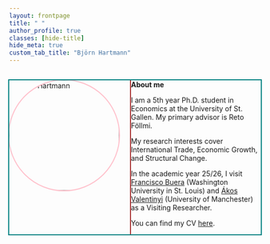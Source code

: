 ```yaml
---
layout: frontpage
title: " "
author_profile: true
classes: [hide-title]
hide_meta: true
custom_tab_title: "Björn Hartmann"
---
```


<style>

 /* Debug (optional) */
#main.frontpage-wide { outline: 3px solid red; }
#main.frontpage-wide .sidebar { outline: 3px dashed blue; }
#main.frontpage-wide article.page { outline: 3px dashed green; }
#main.frontpage-wide .page__inner-wrap { outline: 2px dotted orange; }
#main.frontpage-wide .page__content { outline: 2px dotted purple; }
.about-wrapper { outline: 2px solid teal; }
.about-wrapper img.home-portrait { outline: 2px solid pink; }
.about-text { outline: 2px solid brown; }

/* Outer wrapper */
.initial-content {
  max-width: 1600px !important;
  margin: 0 auto;                 /* center the whole page */
  padding: 0 2rem;
}

/* Frontpage grid: sidebar | content */
#main.frontpage-wide{
  max-width: 1600px;
  margin: 0 auto;
  padding: 0 2rem;
  display: grid;
  grid-template-columns: 240px minmax(0, 1fr);
  column-gap: 2rem;
  align-items: start;
}

/* Sidebar */
#main.frontpage-wide .sidebar{
  grid-column: 1;
  grid-row: 1;
  width: 240px;
  max-width: 240px;
  position: sticky;
  top: 2rem;
}

/* Content column */
#main.frontpage-wide article.page{
  grid-column: 2;
  grid-row: 1;
  min-width: 0; /* prevent overflow in grid */
}

/* Remove the theme’s clamp/float here only */
#main.frontpage-wide .page__inner-wrap,
#main.frontpage-wide .page__content{
  max-width: none !important;
  width: 100% !important;
  min-width: 0 !important;
  float: none !important;
  clear: none !important;
  display: block !important;
}

/* Default reading width for all direct children of page__content */
#main.frontpage-wide article.page .page__content > * {
  max-width: 980px;
  width: 100%;
  margin-inline: auto;  /* centered */
}

/* Teal box ONLY: wider and centered */
.about-wrapper{
  max-width: 1200px;            /* ← adjust to taste: 1100–1200 */
  margin-inline: auto;
  display: grid;
  grid-template-columns: 220px 1fr;
  column-gap: 1.5rem;
  align-items: start;
  margin-top: 2rem;
}

/* About internals */
.about-wrapper img.home-portrait{
  width: 220px; height: 220px; object-fit: cover; border-radius: 50%;
}
.about-text{ min-width: 0; }

/* Mobile stack */
@media (max-width: 700px){
  #main.frontpage-wide{ grid-template-columns: 1fr; }
  .about-wrapper{ grid-template-columns: 1fr; }
  .about-wrapper img.home-portrait{ margin-bottom: 1rem; }
}

</style>

<div class="about-wrapper">
  <img src="{{ '/assets/images/me.jpg' | relative_url }}" alt="Björn Hartmann" class="home-portrait">
  <div class="about-text">
    <strong>About me</strong>
    <p>I am a 5th year Ph.D. student in Economics at the University of St. Gallen. 
    My primary advisor is Reto Föllmi.</p>
    <p>My research interests cover International Trade, Economic Growth, and Structural Change.</p>
    <p>In the academic year 25/26, I visit
    <a href="https://sites.google.com/site/fjbuera/" target="_blank" rel="noopener">Francisco Buera</a> (Washington University in St. Louis) and 
    <a href="https://sites.google.com/site/valentinyiakos/" target="_blank" rel="noopener">Ákos Valentinyi</a> (University of Manchester) as a Visiting Researcher.</p>
    <p>You can find my CV <a href="/files/Academic_CV.pdf" target="_blank" rel="noopener">here</a>.</p>
  </div>
</div>
